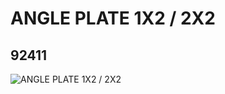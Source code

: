 # ANGLE PLATE 1X2 / 2X2
## 92411
![ANGLE PLATE 1X2 / 2X2](https://lc-www-live-s.legocdn.com/media/bricks/5/2/4615642.jpg)